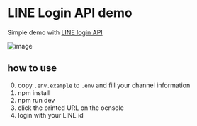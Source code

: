 # LINE Login API demo
Simple demo with [LINE login API](https://developers.line.biz/en/docs/line-login/integrate-line-login/)

![image](https://user-images.githubusercontent.com/3435052/133878864-772ad24b-7aaf-4c8e-90bb-a3d362418cfe.png)


## how to use
0. copy `.env.example` to `.env` and fill your channel information
1. npm install
2. npm run dev
3. click the printed URL on the ocnsole
4. login with your LINE id

